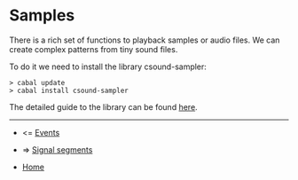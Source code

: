 Samples
====================

There is a rich set of functions to playback samples or audio files.
We can create complex patterns from tiny sound files. 

To do it we need to install the library csound-sampler:

~~~
> cabal update
> cabal install csound-sampler
~~~

The detailed guide to the library can be found [here](https://github.com/anton-k/csound-sampler).

----------------------------------------------------

* <= [Events](https://github.com/anton-k/csound-expression/blob/master/tutorial/chapters/SoundFontsTutorial.md)

* => [Signal segments](https://github.com/anton-k/csound-expression/blob/master/tutorial/chapters/SignalSegmentsTutorial.md)

* [Home](https://github.com/anton-k/csound-expression/blob/master/tutorial/Index.md)
